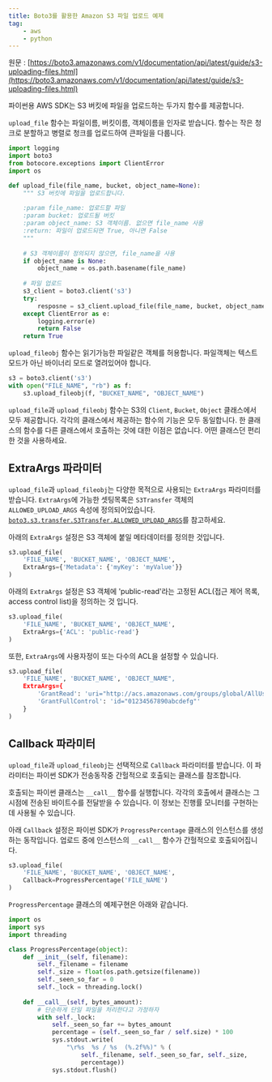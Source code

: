 ```yaml
---
title: Boto3를 활용한 Amazon S3 파일 업로드 예제
tag:
    - aws
    - python
---
```


원문 : [https://boto3.amazonaws.com/v1/documentation/api/latest/guide/s3-uploading-files.html](https://boto3.amazonaws.com/v1/documentation/api/latest/guide/s3-uploading-files.html)

파이썬용 AWS SDK는 S3 버킷에 파일을 업로드하는 두가지 함수를 제공합니다.

`upload_file` 함수는 파일이름, 버킷이름, 객체이름을 인자로 받습니다.
함수는 작은 청크로 분할하고 병렬로 청크를 업로드하여 큰파일을 다룹니다.

```python
import logging
import boto3
from botocore.exceptions import ClientError
import os

def upload_file(file_name, bucket, object_name=None):
    """ S3 버킷에 파일을 업로드합니다.
    
    :param file_name: 업로드할 파일
    :param bucket: 업로드될 버킷
    :param object_name: S3 객체이름. 없으면 file_name 사용
    :return: 파일이 업로드되면 True, 아니면 False
    """
    
    # S3 객체이름이 정의되지 않으면, file_name을 사용
    if object_name is None:
        object_name = os.path.basename(file_name)
    
    # 파일 업로드
    s3_client = boto3.client('s3')
    try:
        resposne = s3_client.upload_file(file_name, bucket, object_name)
    except ClientError as e:
        logging.error(e)
        return False
    return True
```

`upload_fileobj` 함수는 읽기가능한 파일같은 객체를 허용합니다.
파일객체는 텍스트모드가 아닌 바이너리 모드로 열려있어야 합니다.

```python
s3 = boto3.client('s3')
with open("FILE_NAME", "rb") as f:
    s3.upload_fileobj(f, "BUCKET_NAME", "OBJECT_NAME")
```

`upload_file`과 `upload_fileobj` 함수는 S3의 `Client`, `Bucket`, `Object` 클래스에서 모두 제공합니다.
각각의 클래스에서 제공하는 함수의 기능은 모두 동일합니다.
한 클래스의 함수를 다른 클래스에서 호출하는 것에 대한 이점은 없습니다.
어떤 클래스던 편리한 것을 사용하세요.

## ExtraArgs 파라미터

`upload_file`과 `upload_fileobj`는 다양한 목적으로 사용되는 `ExtraArgs` 파라미터를 받습니다.
`ExtraArgs`에 가능한 셋팅목록은 `S3Transfer` 객체의 `ALLOWED_UPLOAD_ARGS` 속성에 정의되어있습니다.
[`boto3.s3.transfer.S3Transfer.ALLOWED_UPLOAD_ARGS`](https://boto3.amazonaws.com/v1/documentation/api/latest/reference/customizations/s3.html#boto3.s3.transfer.S3Transfer.ALLOWED_UPLOAD_ARGS)를 참고하세요.

아래의 `ExtraArgs` 설정은 S3 객체에 붙일 메타데이터를 정의한 것입니다.

```python
s3.upload_file(
    'FILE_NAME', 'BUCKET_NAME', 'OBJECT_NAME',
    ExtraArgs={'Metadata': {'myKey': 'myValue'}}
)
```

아래의 `ExtraArgs` 설정은 S3 객체에 'public-read'라는 고정된 ACL(접근 제어 목록, access control list)을 정의하는 것 입니다.

```python
s3.upload_file(
    'FILE_NAME', 'BUCKET_NAME', 'OBJECT_NAME',
    ExtraArgs={'ACL': 'public-read'}
)
```

또한, `ExtraArgs`에 사용자정이 또는 다수의 ACL을 설정할 수 있습니다.

```python
s3.upload_file(
    'FILE_NAME', 'BUCKET_NAME', 'OBJECT_NAME",
    ExtraArgs={
        'GrantRead': 'uri="http://acs.amazonaws.com/groups/global/AllUsers"',
        'GrantFullControl': 'id="01234567890abcdefg"'
    }
)
```

## Callback 파라미터

`upload_file`과 `upload_fileobj`는 선택적으로 `Callback` 파라미터를 받습니다.
이 파라미터는 파이썬 SDK가 전송동작중 간헐적으로 호출되는 클래스를 참조합니다.

호출되는 파이썬 클래스는 `__call__` 함수를 실행합니다.
각각의 호출에서 클래스는 그 시점에 전송된 바이트수를 전달받을 수 있습니다.
이 정보는 진행률 모니터를 구현하는데 사용될 수 있습니다.

아래 `Callback` 설정은 파이썬 SDK가 `ProgressPercentage` 클래스의 인스턴스를 생성하는 동작입니다.
업로드 중에 인스턴스의 `__call__` 함수가 간헐적으로 호출되어집니다.

```python
s3.upload_file(
    'FILE_NAME', 'BUCKET_NAME', 'OBJECT_NAME',
    Callback=ProgressPercentage('FILE_NAME')
)
```

`ProgressPercentage` 클래스의 예제구현은 아래와 같습니다.

```python
import os
import sys
import threading

class ProgressPercentage(object):
    def __init__(self, filename):
        self._filename = filename
        self._size = float(os.path.getsize(filename))
        self._seen_so_far = 0
        self._lock = threading.lock()
    
    def __call__(self, bytes_amount):
        # 단순하게 단일 파일을 처리한다고 가정하자
        with self._lock:
            self._seen_so_far += bytes_amount
            percentage = (self._seen_so_far / self.size) * 100
            sys.stdout.write(
                "\r%s  %s / %s  (%.2f%%)" % (
                    self._filename, self._seen_so_far, self._size,
                    percentage))
            sys.stdout.flush()
```